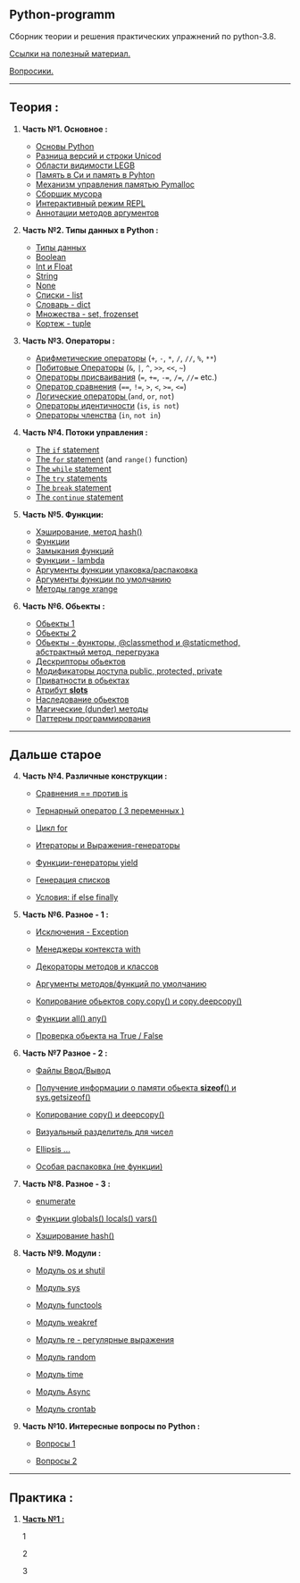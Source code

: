 Python-programm
---

Сборник теории и решения практических упражнений по python-3.8.

[Ссылки на полезный материал.](links.md)

[Вопросики.](questions.md)

---

Теория :
---
 
1.  **Часть №1. Основное :**

    - [Основы Python](Part_1_1/Base.md )
    - [Разница версий и строки Unicod](Part_1/Version_difference.md )
    - [Области видимости LEGB](Part_1/Scopes_LEGB.md)
    - [Память в Си и память в Pyhton](Part_1/Memory_C_Python.md)
    - [Механизм управления памятью Pymalloc](Part_1/Memory_Pymalloc.md )
    - [Сборщик мусора](Part_1/Garbage_collector.md )
    - [Интерактивный режим REPL](Part_1/Interactive_mode_REPL.md )
    - [Аннотации методов аргументов](Part_1/Annotations.md )


2. **Часть №2. Типы данных в Python :**

    - [Типы данных](Part_2/Data_types.md)
    - [Boolean](Part_2/Boolean.md)
    - [Int и Float](Part_2/Integer_float.md)
    - [String](Part_2/String.md)
    - [None](Part_2/None.md)
    - [Списки - list](Part_2/List.md)
    - [Словарь - dict](Part_2/Dict.md)
    - [Множества - set, frozenset](Part_2/set.md )
    - [Кортеж - tuple](Part_2/Tuple.md)


3. **Часть №3. Операторы :**
    - [Арифметические операторы](Part_3/Arithmetic.py) (`+`, `-`, `*`, `/`, `//`, `%`, `**`)
    - [Побитовые Операторы](Part_3/Bitwise.py) (`&`, `|`, `^`, `>>`, `<<`, `~`)
    - [Операторы присваивания](Part_3/Assigment.py) (`=`, `+=`, `-=`, `/=`, `//=` etc.)
    - [Оператор сравнения](Part_3/Comparison.py) (`==`, `!=`, `>`, `<`, `>=`, `<=`)
    - [Логические операторы ](Part_3/Logical.py) (`and`, `or`, `not`)
    - [Операторы идентичности](Part_3/Identity.py) (`is`, `is not`)
    - [Операторы членства](Part_3/Membership.py) (`in`, `not in`)


4. **Часть №4. Потоки управления :**
    - [The `if` statement](Part_4/If_else.py)
    - [The `for` statement](Part_4/For.py) (and `range()` function)
    - [The `while` statement](Part_4/While.py)
    - [The `try` statements](Part_4/Try.py)
    - [The `break` statement](Part_4/Break.py)
    - [The `continue` statement](Part_4/Continue.py)

   
5. **Часть №5. Функции:**

    - [Хэширование, метод hash()](Part_5/)
    - [Функции](Part_5/Functions.md)
    - [Замыкания функций](Part_5/Function_closures.md)
    - [Функции - lambda](Part_5/Function_lambda.md)
    - [Аргументы функции упаковка/распаковка](Part_5/Packing_and_unpacking_function_arguments.md)
    - [Аргументы функции по умолчанию](Part_5/Default_function_arguments.md)
    - [Методы range xrange](Part_5/Method_range_xrange.md)

6. **Часть №6. Обьекты :**

    - [Обьекты 1](Part_6/Object_1.md )
    - [Обьекты 2](Part_6/Object_2.md )
    - [Обьекты - функторы, @classmethod и @staticmethod, абстрактный метод, перегрузка ](Part_6/Object_3.md )
    - [Дескрипторы обьектов](Part_6/Descriptors.md )
    - [Модификаторы доступа public, protected, private](Part_6/Access_modifiers.md)
    - [Приватности в обьектах](Part_6/Privacy.md)
    - [Атрибут __slots__](Part_6/Mechanism__slots__.md )
    - [Наследование обьектов](Part_6/Inheritance.md )
    - [Магические (dunder) методы](Part_6/Dunder_method.md )
    - [Паттерны программирования](Part_6/Pattern.md )
   
---
Дальше старое
---

4. **Часть №4. Различные конструкции :**

    - [Сравнения == против is](Часть_4/Сравнение.md)

    - [Тернарный оператор ( 3 переменных )](Часть_4/Тернарный_оператор.md )

    - [Цикл for](Часть_4/)

    - [Итераторы и Выражения-генераторы ](Часть_4/Итераторы_выражения_генераторы.md)

    - [Функции-генераторы yield](Часть_4/Функции_генераторы_yield.md)

    - [Генерация списков](Часть_4/Генерация_списков.md)
   
    - [Условия: if else finally](Часть_4/Условия.md)
   



6. **Часть №6. Разное - 1 :**

    - [Исключения - Exception](Часть_6/Исключения.md)

    - [Менеджеры контекста with](Часть_6/Исключения.md)
   
    - [Декораторы методов и классов](Часть_6/Декораторы.md)
   
    - [Аргументы методов/функций по умолчанию](Часть_6/)
   
    - [Копирование обьектов copy.copy() и copy.deepcopy() ](Часть_6/)
   
    - [Функции all() any() ](Часть_6/Функции_all_any.md)
   
    - [Проверка обьекта на True / False](Часть_6/Сравнение_обьектов.md)
   

7. **Часть №7 Разное - 2 :**

    - [Файлы Ввод/Вывод](Часть_7/Файлы_ввод_вывод.md )
   
    - [Получение информации о памяти обьекта __sizeof__() и sys.getsizeof()](Часть_7/Получение_информации_о_памяти_обьекта.md )

    - [Копирование copy() и deepcopy()](Часть_7/Копирование_обьектов.md )

    - [Визуальный разделитель для чисел](Часть_7/Визуальный_разделитель_для_чисел.md )

    - [Ellipsis ...](Часть_7/Ellipsis.md)
   
    - [Особая распаковка (не функции)](Часть_7/Распаковка.md)


8. **Часть №8. Разное - 3 :**

    - [enumerate](Часть_8/Функция_enumerate.md)
   
    - [Функции globals() locals() vars()](Часть_8/Функции_областей_видимости.md)
   
    - [Хэширование hash()](Часть_8/Хэширование_hash.md)
   

9. **Часть №9. Модули :**
   
    - [Модуль os и shutil ](Часть_9/Модуль_os.md)
   
    - [Модуль sys](Часть_9/Модуль_sys.md)
   
    - [Модуль functools](Часть_9/Модуль_functools.md)
   
    - [Модуль weakref](Часть_9/Модуль_weakref.md)
   
    - [Модуль re - регулярные выражения](Часть_9/Модуль_re.md)
   
    - [Модуль random](Часть_9/Модуль_random.md)
   
    - [Модуль time](Часть_9/Модуль_time.md)
   
    - [Модуль Async](Часть_9/Модуль_Async.md)
   
    - [Модуль crontab](Часть_9/Модуль_crontab.md)



10. **Часть №10. Интересные вопросы по Python :**

    - [Вопросы 1](Часть_10/Вопросы_1.md)
    
    - [Вопросы 2](Часть_10/Вопросы_2.md)
   

---

Практика :
---

1) **[Часть №1 :](Практика_1/)**

    1 [](Практика_1/)
   
    2 [](Практика_1/)
   
    3 [](Практика_1/)
   



